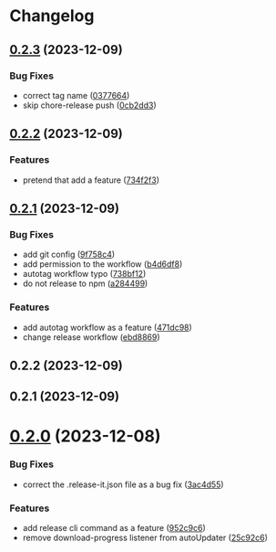 # Changelog

## [0.2.3](https://github.com/argusherd/test-electron-builder/compare/v0.2.0...v0.2.3) (2023-12-09)


### Bug Fixes

* correct tag name ([0377664](https://github.com/argusherd/test-electron-builder/commit/0377664af3df5413b400d5c7816597939b52afae))
* skip chore-release push ([0cb2dd3](https://github.com/argusherd/test-electron-builder/commit/0cb2dd327b184acfdac8f15be101987e87f49140))



## [0.2.2](https://github.com/argusherd/test-electron-builder/compare/v0.2.0...v0.2.3) (2023-12-09)


### Features

* pretend that add a feature ([734f2f3](https://github.com/argusherd/test-electron-builder/commit/734f2f3aef2768281f3c959b93ba26413833d89b))



## [0.2.1](https://github.com/argusherd/test-electron-builder/compare/v0.2.0...v0.2.3) (2023-12-09)


### Bug Fixes

* add git config ([9f758c4](https://github.com/argusherd/test-electron-builder/commit/9f758c45629c0e284084c8b73b2adcd4d803969a))
* add permission to the workflow ([b4d6df8](https://github.com/argusherd/test-electron-builder/commit/b4d6df8d4b80e634c34c5c25c865e7b87a326d15))
* autotag workflow typo ([738bf12](https://github.com/argusherd/test-electron-builder/commit/738bf12b8a8c08ded80785b7eddca3dc39be3050))
* do not release to npm ([a284499](https://github.com/argusherd/test-electron-builder/commit/a2844991e4073cde4b4a60ef0b7c901e5c3144b8))


### Features

* add autotag workflow as a feature ([471dc98](https://github.com/argusherd/test-electron-builder/commit/471dc9899f6bf9b6acc2e80eac39f52af8561bcd))
* change release workflow ([ebd8869](https://github.com/argusherd/test-electron-builder/commit/ebd8869086779b131b190447dcfc3a4b4d5519a8))

## 0.2.2 (2023-12-09)

## 0.2.1 (2023-12-09)

# [0.2.0](https://github.com/argusherd/test-electron-builder/compare/v0.1.8...v0.2.0) (2023-12-08)


### Bug Fixes

* correct the .release-it.json file as a bug fix ([3ac4d55](https://github.com/argusherd/test-electron-builder/commit/3ac4d55dd3298560faf36849fd493cc96f25ff87))


### Features

* add release cli command as a feature ([952c9c6](https://github.com/argusherd/test-electron-builder/commit/952c9c6bd0124f42ea9755baa2b946da5e76b89d))
* remove download-progress listener from autoUpdater ([25c92c6](https://github.com/argusherd/test-electron-builder/commit/25c92c6855694fec08ba3048c91a2af7a1186bb3))
